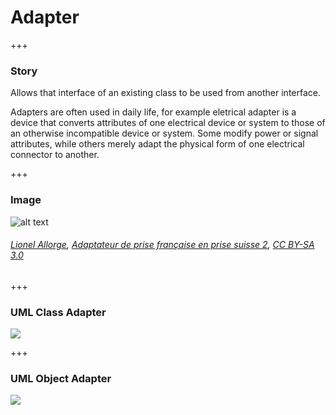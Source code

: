# Adapter

+++

### Story 


Allows that interface of an existing class to be used from another interface.

Adapters are often used in daily life, for example eletrical adapter is a device that 
converts attributes of one electrical device or system to those of an otherwise incompatible device or system. 
Some modify power or signal attributes, while others merely adapt the physical form of one electrical connector to another.


+++

### Image 


![alt text](http://www.design-patterns-stories.com/assets/img/image/adapter.jpg "Adapter")  
###### <a href="https://commons.wikimedia.org/wiki/User:Lionel_Allorge">Lionel Allorge</a>, <a href="https://commons.wikimedia.org/wiki/File:Adaptateur_de_prise_française_en_prise_suisse_2.jpg">Adaptateur de prise française en prise suisse 2</a>, <a href="https://creativecommons.org/licenses/by-sa/3.0/legalcode">CC BY-SA 3.0</a>


+++

### UML Class Adapter
[![](http://www.design-patterns-stories.com/assets/img/uml/classadapter.png)](http://www.design-patterns-stories.com/assets/img/uml/classadapter.png)

+++



### UML Object Adapter
[![](http://www.design-patterns-stories.com/assets/img/uml/objectadapter.png)](http://www.design-patterns-stories.com/assets/img/uml/objectadapter.png)


